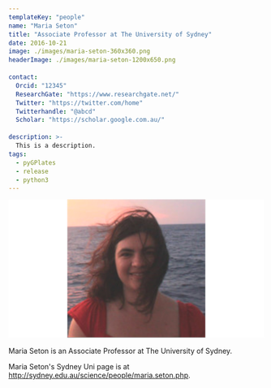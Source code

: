 ```yaml
---
templateKey: "people"
name: "Maria Seton"
title: "Associate Professor at The University of Sydney"
date: 2016-10-21
image: ./images/maria-seton-360x360.png
headerImage: ./images/maria-seton-1200x650.png

contact: 
  Orcid: "12345"
  ResearchGate: "https://www.researchgate.net/" 
  Twitter: "https://twitter.com/home"
  Twitterhandle: "@abcd"
  Scholar: "https://scholar.google.com.au/" 
  
description: >-
  This is a description.
tags:
  - pyGPlates
  - release
  - python3
---
```


![Maria Seton](./images/maria-seton-1200x650.png)

Maria Seton is an Associate Professor at The University of Sydney.

Maria Seton's Sydney Uni page is at http://sydney.edu.au/science/people/maria.seton.php.
